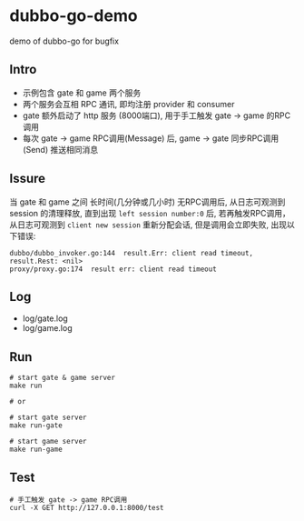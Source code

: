 # dubbo-go-demo
demo of dubbo-go for bugfix

## Intro
- 示例包含 gate 和 game 两个服务
- 两个服务会互相 RPC 通讯, 即均注册 provider 和 consumer
- gate 额外启动了 http 服务 (8000端口), 用于手工触发 gate -> game 的RPC调用
- 每次 gate -> game RPC调用(Message) 后, game -> gate 同步RPC调用(Send) 推送相同消息

## Issure
当 gate 和 game 之间 长时间(几分钟或几小时) 无RPC调用后, 从日志可观测到 session 的清理释放, 直到出现 `left session number:0` 后, 若再触发RPC调用，从日志可观测到 `client new session` 重新分配会话, 但是调用会立即失败, 出现以下错误:

```
dubbo/dubbo_invoker.go:144	result.Err: client read timeout, result.Rest: <nil>
proxy/proxy.go:174	result err: client read timeout
```

## Log

- log/gate.log
- log/game.log


## Run

```shell
# start gate & game server
make run

# or

# start gate server
make run-gate

# start game server
make run-game
```

## Test

```shell
# 手工触发 gate -> game RPC调用
curl -X GET http://127.0.0.1:8000/test
```
